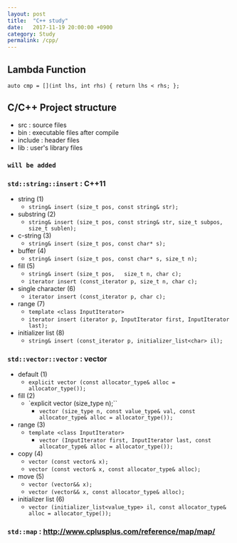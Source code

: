 ```yaml
---
layout: post
title:  "C++ study"
date:   2017-11-19 20:00:00 +0900
category: Study
permalink: /cpp/
---
```



## Lambda Function

```
auto cmp = [](int lhs, int rhs) { return lhs < rhs; };
```

## C/C++ Project structure

- src : source files
- bin : executable files after compile
- include : header files
- lib : user's library files

### `will be added`

### `std::string::insert` : C++11

- string (1)
  - `string& insert (size_t pos, const string& str);`
- substring (2)
  - `string& insert (size_t pos, const string& str, size_t subpos, size_t sublen);`
- c-string (3)
  - `string& insert (size_t pos, const char* s);`
- buffer (4)
  - `string& insert (size_t pos, const char* s, size_t n);`
- fill (5)
  - `string& insert (size_t pos,   size_t n, char c);`
  - `iterator insert (const_iterator p, size_t n, char c);`
- single character (6)
  - `iterator insert (const_iterator p, char c);`
- range (7)
  - `template <class InputIterator>`
  - `iterator insert (iterator p, InputIterator first, InputIterator last);`
- initializer list (8)
  - `string& insert (const_iterator p, initializer_list<char> il);`

### `std::vector::vector` : vector

- default (1)
  - `explicit vector (const allocator_type& alloc = allocator_type());`
- fill (2)
  - `explicit vector (size_type n);``
    - `vector (size_type n, const value_type& val, const allocator_type& alloc = allocator_type());`
- range (3)
  - `template <class InputIterator>`
    - `vector (InputIterator first, InputIterator last, const allocator_type& alloc = allocator_type());`
- copy (4)
  - `vector (const vector& x);`
  - `vector (const vector& x, const allocator_type& alloc);`
- move (5)
  - `vector (vector&& x);`
  - `vector (vector&& x, const allocator_type& alloc);`
- initializer list (6)
  - `vector (initializer_list<value_type> il, const allocator_type& alloc = allocator_type());`

### `std::map` : http://www.cplusplus.com/reference/map/map/
